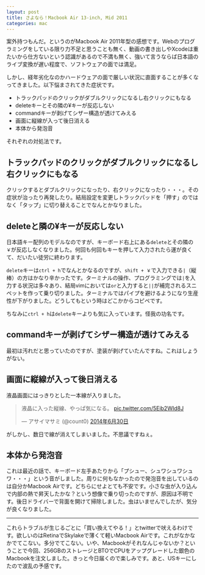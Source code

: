 ```yaml
---
layout: post
title: さよなら！Macbook Air 13-inch, Mid 2011
categories: mac
---
```

案外持つもんだ。というのがMacbook Air 2011年型の感想です。Webのプログラミングをしている限り力不足と思うことも無く、動画の書き出しやXcodeは重たいから仕方ないという認識があるので不満も無く、強いて言うならば日本語のライブ変換が遅い程度で、ソフトウェアの面では満足。

しかし、経年劣化なのかハードウェアの面で厳しい状況に直面することが多くなってきました。以下悩まされてきた症状です。

* トラックパッドのクリックがダブルクリックになるし右クリックにもなる
* deleteキーとその隣の¥キーが反応しない
* commandキーが剥げてシザー構造が透けてみえる
* 画面に縦線が入って後日消える
* 本体から発泡音

それぞれの対処法です。

## トラックパッドのクリックがダブルクリックになるし右クリックにもなる
クリックするとダブルクリックになったり、右クリックになったり・・・。その症状が治ったり再発したり。結局設定を変更しトラックパッドを「押す」のではなく「タップ」に切り替えることでなんとかなりました。

## deleteと隣の¥キーが反応しない
日本語キー配列のモデルなのですが、キーボード右上にある`delete`とその隣の`￥`が反応しなくなりました。何回も何回もキーを押して入力されたら運が良くて、だいたい徒労に終わります。

`delete`キーは`ctrl + h`でなんとかなるのですが、`shift + ￥`で入力できる`|`（縦棒）の方はかなり辛かったです。ターミナルの操作、プログラミングでは`|`を入力する状況は多々あり、結局vimにおいては`or`と入力すると`||`が補完されるスニペットを作って乗り切りました。ターミナルではパイプを避けるようになり生産性が下がりました。どうしてもという時はどこかからコピペです。

ちなみに`ctrl + h`は`delete`キーよりも気に入っています。怪我の功名です。

## commandキーが剥げてシザー構造が透けてみえる
最初は汚れだと思っていたのですが、塗装が剥げていたんですね。これはしょうがない。

## 画面に縦線が入って後日消える
液晶画面にはっきりとした一本線が入りました。

<blockquote class="twitter-tweet" data-lang="ja"><p lang="ja" dir="ltr">液晶に入った縦線、やっぱ気になる。 <a href="http://t.co/5Eib2WId8J">pic.twitter.com/5Eib2WId8J</a></p>&mdash; アサイマサミ (@count0) <a href="https://twitter.com/count0/status/483573564059037697">2014年6月30日</a></blockquote> <script async src="//platform.twitter.com/widgets.js" charset="utf-8"></script>

がしかし、数日で線が消えてしまいました。不思議ですねぇ。

## 本体から発泡音
これは最近の話で、キーボード左手あたりから「プシュー、シュワシュワシュワ・・・」という音がしました。周りに何もなかったので発泡音を出しているのは自分かMacbook Airです。どちらにせよとても不安です。小さな虫が入り込んで内部の熱で昇天したかな？という想像で乗り切ったのですが、原因は不明です。後日ドライバーで背面を開けて掃除しました。虫はいませんでしたが、気分が良くなりました。

---

これらトラブルが生じるごとに「買い換えてやる！」とtwitterで吠えるわけです。欲しいのはRetinaでSkylakeで薄くて軽いMacbook Airです。これがなかなかでてこない。多分でてこない。いや、Macbookがそれなんじゃないか？ということで今回、256GBのストレージとBTOでCPUをアップグレードした銀色のMacbookを注文しました。きっと今日届くので楽しみです。あと、USキーにしたので波乱の予感です。

